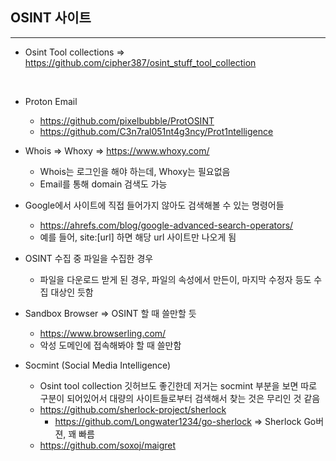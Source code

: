 ## OSINT 사이트
---

+ Osint Tool collections => https://github.com/cipher387/osint_stuff_tool_collection

<br>

+ Proton Email
  + https://github.com/pixelbubble/ProtOSINT
  + https://github.com/C3n7ral051nt4g3ncy/Prot1ntelligence
+ Whois => Whoxy => https://www.whoxy.com/
  + Whois는 로그인을 해야 하는데, Whoxy는 필요없음
  + Email를 통해 domain 검색도 가능

+ Google에서 사이트에 직접 들어가지 않아도 검색해볼 수 있는 명령어들
  + https://ahrefs.com/blog/google-advanced-search-operators/
  + 예를 들어, site:[url] 하면 해당 url 사이트만 나오게 됨

+ OSINT 수집 중 파일을 수집한 경우
  + 파일을 다운로드 받게 된 경우, 파일의 속성에서 만든이, 마지막 수정자 등도 수집 대상인 듯함 

+ Sandbox Browser => OSINT 할 때 쓸만할 듯
  + https://www.browserling.com/
  + 악성 도메인에 접속해봐야 할 때 쓸만함

+ Socmint (Social Media Intelligence)
  + Osint tool collection 깃허브도 좋긴한데 저거는 socmint 부분을 보면 따로 구분이 되어있어서 대량의 사이트들로부터 검색해서 찾는 것은 무리인 것 같음 
  + https://github.com/sherlock-project/sherlock
    + https://github.com/Longwater1234/go-sherlock => Sherlock Go버젼, 꽤 빠름
  + https://github.com/soxoj/maigret
